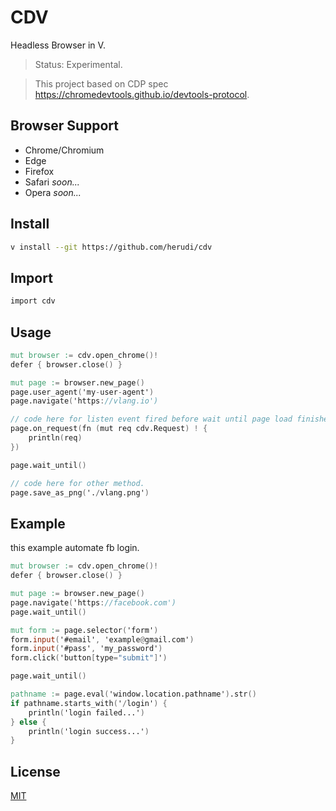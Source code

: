 # CDV

Headless Browser in V.

> Status: Experimental.

> This project based on CDP spec https://chromedevtools.github.io/devtools-protocol.

## Browser Support
- Chrome/Chromium
- Edge
- Firefox
- Safari <i>soon...</i>
- Opera <i>soon...</i>

## Install
```bash
v install --git https://github.com/herudi/cdv
```

## Import
```v
import cdv
```

## Usage
```v
mut browser := cdv.open_chrome()!
defer { browser.close() }

mut page := browser.new_page()
page.user_agent('my-user-agent')
page.navigate('https://vlang.io')

// code here for listen event fired before wait until page load finished.
page.on_request(fn (mut req cdv.Request) ! {
	println(req)
})

page.wait_until()

// code here for other method.
page.save_as_png('./vlang.png')

```
## Example
this example automate fb login.
```v
mut browser := cdv.open_chrome()!
defer { browser.close() }

mut page := browser.new_page()
page.navigate('https://facebook.com')
page.wait_until()

mut form := page.selector('form')
form.input('#email', 'example@gmail.com')
form.input('#pass', 'my_password')
form.click('button[type="submit"]')

page.wait_until()

pathname := page.eval('window.location.pathname').str()
if pathname.starts_with('/login') {
	println('login failed...')
} else {
	println('login success...')
}
```

## License

[MIT](LICENSE)